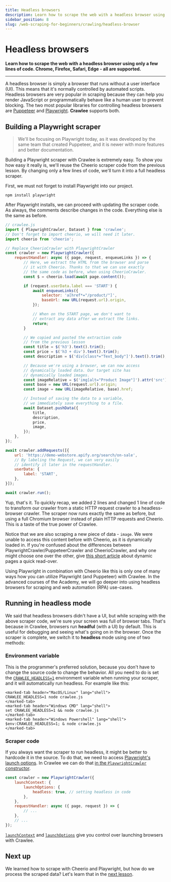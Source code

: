 ```yaml
---
title: Headless browsers
description: Learn how to scrape the web with a headless browser using only a few lines of code. Chrome, Firefox, Safari, Edge - all are supported.
sidebar_position: 8
slug: /web-scraping-for-beginners/crawling/headless-browser
---
```


# [](#headless-browser) Headless browsers

**Learn how to scrape the web with a headless browser using only a few lines of code. Chrome, Firefox, Safari, Edge - all are supported.**

---

A headless browser is simply a browser that runs without a user interface (UI). This means that it's normally controlled by automated scripts. Headless browsers are very popular in scraping because they can help you render JavaScript or programmatically behave like a human user to prevent blocking. The two most popular libraries for controlling headless browsers are [Puppeteer](https://pptr.dev/) and [Playwright](https://playwright.dev/). **Crawlee** supports both.

## [](#playwright-scraper) Building a Playwright scraper

> We'll be focusing on Playwright today, as it was developed by the same team that created Puppeteer, and it is newer with more features and better documentation.

Building a Playwright scraper with Crawlee is extremely easy. To show you how easy it really is, we'll reuse the Cheerio scraper code from the previous lesson. By changing only a few lines of code, we'll turn it into a full headless scraper.

First, we must not forget to install Playwright into our project.

```shell
npm install playwright
```

After Playwright installs, we can proceed with updating the scraper code. As always, the comments describe changes in the code. Everything else is the same as before.

```js
// crawlee.js
import { PlaywrightCrawler, Dataset } from 'crawlee';
// Don't forget to import cheerio, we will need it later.
import cheerio from 'cheerio';

// Replace CheerioCrawler with PlaywrightCrawler
const crawler = new PlaywrightCrawler({
    requestHandler: async ({ page, request, enqueueLinks }) => {
        // Here, we extract the HTML from the browser and parse
        // it with Cheerio. Thanks to that we can use exactly
        // the same code as before, when using CheerioCrawler.
        const $ = cheerio.load(await page.content());

        if (request.userData.label === 'START') {
            await enqueueLinks({
                selector: 'a[href*="/product/"]',
                baseUrl: new URL(request.url).origin,
            });

            // When on the START page, we don't want to
            // extract any data after we extract the links.
            return;
        }

        // We copied and pasted the extraction code
        // from the previous lesson
        const title = $('h3').text().trim();
        const price = $('h3 + div').text().trim();
        const description = $('div[class*="Text_body"]').text().trim();

        // Because we're using a browser, we can now access
        // dynamically loaded data. Our target site has
        // dynamically loaded images.
        const imageRelative = $('img[alt="Product Image"]').attr('src');
        const base = new URL(request.url).origin;
        const image = new URL(imageRelative, base).href;

        // Instead of saving the data to a variable,
        // we immediately save everything to a file.
        await Dataset.pushData({
            title,
            description,
            price,
            image,
        });
    },
});

await crawler.addRequests([{
    url: 'https://demo-webstore.apify.org/search/on-sale',
    // By labeling the Request, we can very easily
    // identify it later in the requestHandler.
    userData: {
        label: 'START',
    },
}]);

await crawler.run();
```

Yup, that's it. To quickly recap, we added 2 lines and changed 1 line of code to transform our crawler from a static HTTP request crawler to a headless-browser crawler. The scraper now runs exactly the same as before, but using a full Chromium browser instead of plain HTTP requests and Cheerio. This is a taste of the true power of Crawlee.

Notice that we are also scraping a new piece of data - `image`. We were unable to access this content before with Cheerio, as it is dynamically loaded in. If you're confused about the differences between PlaywrightCrawler/PuppeteerCrawler and CheerioCrawler, and why one might choose one over the other, give [this short article](https://blog.apify.com/what-is-a-dynamic-page/) about dynamic pages a quick read-over.

Using Playwright in combination with Cheerio like this is only one of many ways how you can utilize Playwright (and Puppeteer) with Crawlee. In the advanced courses of the Academy, we will go deeper into using headless browsers for scraping and web automation (RPA) use-cases.

## [](#running-headless) Running in headless mode

We said that headless browsers didn't have a UI, but while scraping with the above scraper code, we're sure your screen was full of browser tabs. That's because in Crawlee, browsers run **headful** (with a UI) by default. This is useful for debugging and seeing what's going on in the browser. Once the scraper is complete, we switch it to **headless** mode using one of two methods:

### [](#headless-env-var) Environment variable

This is the programmer's preferred solution, because you don't have to change the source code to change the behavior. All you need to do is set the [`CRAWLEE_HEADLESS=1`](https://crawlee.dev/docs/guides/configuration#crawlee_headless) environment variable when running your scraper, and it will automatically run headless. For example like this:

```marked-tabs
<marked-tab header="MacOS/Linux" lang="shell">
CRAWLEE_HEADLESS=1 node crawlee.js
</marked-tab>
<marked-tab header="Windows CMD" lang="shell">
set CRAWLEE_HEADLESS=1 && node crawlee.js
</marked-tab>
<marked-tab header="Windows Powershell" lang="shell">
$env:CRAWLEE_HEADLESS=1; & node crawlee.js
</marked-tab>
```

### [](#headless-code) Scraper code

If you always want the scraper to run headless, it might be better to hardcode it in the source. To do that, we need to access [Playwright's launch options](https://playwright.dev/docs/api/class-browsertype#browser-type-launch-option-headless). In Crawlee we can do that [in the `PlaywrightCrawler` constructor](https://crawlee.dev/api/playwright-crawler/interface/PlaywrightLaunchContext).

```js
const crawler = new PlaywrightCrawler({
    launchContext: {
        launchOptions: {
            headless: true, // setting headless in code
        },
    },
    requestHandler: async ({ page, request }) => {
        // ...
    },
    // ...
});
```

[`launchContext`](https://crawlee.dev/api/puppeteer-crawler/class/PuppeteerCrawler#launchContext) and [`launchOptions`](https://playwright.dev/docs/api/class-browsertype#browser-type-launch) give you control over launching browsers with Crawlee.

## [](#next) Next up

We learned how to scrape with Cheerio and Playwright, but how do we process the scraped data? Let's learn that in the [next lesson](./processing_data.md).
